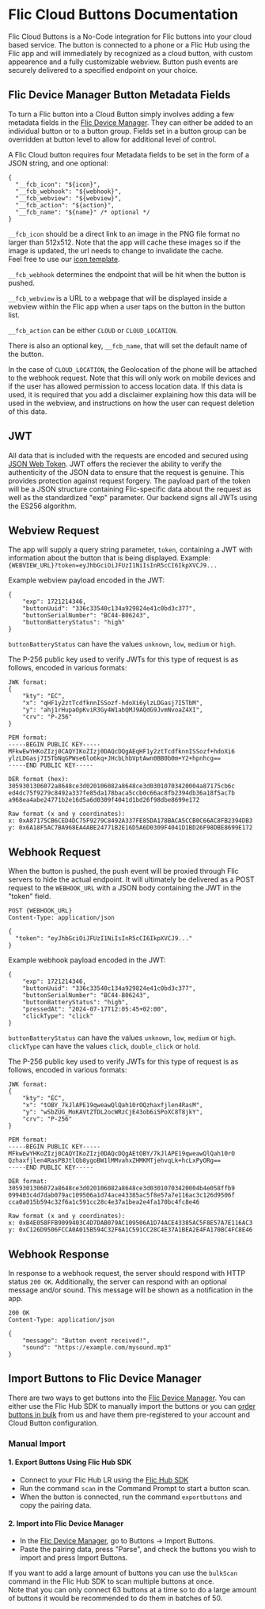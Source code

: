 # Flic Cloud Buttons Documentation

Flic Cloud Buttons is a No-Code integration for Flic buttons into your cloud based service.
The button is connected to a phone or a Flic Hub using the Flic app and will immediately by recognized as a cloud button, with custom appearence and a fully customizable webview.
Button push events are securely delivered to a specified endpoint on your choice.

## Flic Device Manager Button Metadata Fields
To turn a Flic button into a Cloud Button simply involves adding a few metadata fields in the [Flic Device Manager](http://dm2.flic.io/).
They can either be added to an individual button or to a button group.
Fields set in a button group can be overridden at button level to allow for additional level of control.

A Flic Cloud button requires four Metadata fields to be set in the form of a JSON string, and one optional:

```
{
  "__fcb_icon": "${icon}",
  "__fcb_webhook": "${webhook}",
  "__fcb_webview": "${webview}",
  "__fcb_action": "${action}",
  "__fcb_name": "${name}" /* optional */
}
```

`__fcb_icon` should be a direct link to an image in the PNG file format no larger than 512x512. Note that the app will cache these images so if the image is updated, the url needs to change to invalidate the cache.\
Feel free to use our [icon template](https://github.com/50ButtonsEach/flic-cloud-buttons-documentation/blob/main/assets/flic_2_icon_template.png).

`__fcb_webhook` determines the endpoint that will be hit when the button is pushed.

`__fcb_webview` is a URL to a webpage that will be displayed inside a webview within the Flic app when a user taps on the button in the button list.

`__fcb_action` can be either `CLOUD` or `CLOUD_LOCATION`.

There is also an optional key, `__fcb_name`, that will set the default name of the button.


In the case of `CLOUD_LOCATION`, the Geolocation of the phone will be attached to the webhook request.
Note that this will only work on mobile devices and if the user has allowed permission to access location data.
If this data is used, it is required that you add a disclaimer explaining how this data will be used in the webview, and instructions on how the user can request deletion of this data.

## JWT
All data that is included with the requests are encoded and secured using [JSON Web Token](https://jwt.io).
JWT offers the reciever the ability to verify the authenticity of the JSON data to ensure that the request is genuine. This provides protection against request forgery.
The payload part of the token will be a JSON structure containing Flic-specific data about the request as well as the standardized "exp" parameter.
Our backend signs all JWTs using the ES256 algorithm.

## Webview Request

The app will supply a query string parameter, `token`, containing a JWT with information about the button that is being displayed.
Example:
`{WEBVIEW_URL}?token=eyJhbGciOiJFUzI1NiIsInR5cCI6IkpXVCJ9...`

Example webview payload encoded in the JWT:
```
{
    "exp": 1721214346,
    "buttonUuid": "336c33540c134a929824e41c0bd3c377",
    "buttonSerialNumber": "BC44-B06243",
    "buttonBatteryStatus": "high"
}
```

`buttonBatteryStatus` can have the values `unknown`, `low`, `medium` or `high`.

The P-256 public key used to verify JWTs for this type of request is as follows, encoded in various formats:
```
JWK format:
{
    "kty": "EC",
    "x": "qHF1y2ztTcdfknnISSozf-hdoXi6ylzLDGasj7I5TbM",
    "y": "ahj1rHupaOpKviR3Gy4W1abQMJ9AQdG9JvmNvoaZ4XI",
    "crv": "P-256"
}

PEM format:
-----BEGIN PUBLIC KEY-----
MFkwEwYHKoZIzj0CAQYIKoZIzj0DAQcDQgAEqHF1y2ztTcdfknnISSozf+hdoXi6
ylzLDGasj7I5TbNqGPWse6lo6kq+JHcbLhbVptAwn0BB0b0m+Y2+hpnhcg==
-----END PUBLIC KEY-----

DER format (hex):
3059301306072a8648ce3d020106082a8648ce3d03010703420004a87175cb6c
ed4dc75f9279c8492a337fe85da178baca5ccb0c66ac8fb2394db36a18f5ac7b
a968ea4abe24771b2e16d5a6d0309f4041d1bd26f98dbe8699e172

Raw format (x and y coordinates):
x: 0xA87175CB6CED4DC75F9279C8492A337FE85DA178BACA5CCB0C66AC8FB2394DB3
y: 0x6A18F5AC7BA968EA4ABE24771B2E16D5A6D0309F4041D1BD26F98DBE8699E172
```

## Webhook Request

When the button is pushed, the push event will be proxied through Flic servers to hide the actual endpoint.
It will ultimately be delivered as a POST request to the `WEBHOOK_URL` with a JSON body containing the JWT in the "token" field.
```
POST {WEBHOOK_URL}
Content-Type: application/json

{
  "token": "eyJhbGciOiJFUzI1NiIsInR5cCI6IkpXVCJ9..."
}
```
Example webhook payload encoded in the JWT:
```
{
    "exp": 1721214346,
    "buttonUuid": "336c33540c134a929824e41c0bd3c377",
    "buttonSerialNumber": "BC44-B06243",
    "buttonBatteryStatus": "high",
    "pressedAt": "2024-07-17T12:05:45+02:00",
    "clickType": "click"
}
```

`buttonBatteryStatus` can have the values `unknown`, `low`, `medium` or `high`.
`clickType` can have the values `click`, `double_click` or `hold`.

The P-256 public key used to verify JWTs for this type of request is as follows, encoded in various formats:
```
JWK format:
{
    "kty": "EC",
    "x": "tOBY_7kJlAPE19qweawQlQah10rOQzhaxfjlen4RasM",
    "y": "wSbZUG_MoKAVtZTDL2ocWRzCjE43ob6i5PoXC8T8jkY",
    "crv": "P-256"
}

PEM format:
-----BEGIN PUBLIC KEY-----
MFkwEwYHKoZIzj0CAQYIKoZIzj0DAQcDQgAEtOBY/7kJlAPE19qweawQlQah10rO
Qzhaxfjlen4RasPBJtlQb8ygoBW1lMMvahxZHMKMTjehvqLk+hcLxPyORg==
-----END PUBLIC KEY-----

DER format:
3059301306072a8648ce3d020106082a8648ce3d03010703420004b4e058ffb9
099403c4d7dab079ac109506a1d74ace43385ac5f8e57a7e116ac3c126d9506f
cca0a015b594c32f6a1c591cc28c4e37a1bea2e4fa170bc4fc8e46

Raw format (x and y coordinates):
x: 0xB4E058FFB9099403C4D7DAB079AC109506A1D74ACE43385AC5F8E57A7E116AC3
y: 0xC126D9506FCCA0A015B594C32F6A1C591CC28C4E37A1BEA2E4FA170BC4FC8E46
```

## Webhook Response
In response to a webhook request, the server should respond with HTTP status `200 OK`.
Additionally, the server can respond with an optional message and/or sound. This message will be shown as a notification in the app.
```
200 OK
Content-Type: application/json

{
    "message": "Button event received!",
    "sound": "https://example.com/mysound.mp3"
}
```

## Import Buttons to Flic Device Manager
There are two ways to get buttons into the [Flic Device Manager](http://dm2.flic.io/).
You can either use the Flic Hub SDK to manually import the buttons or you can  [order buttons in bulk](https://flic.io/business#contact) from us and have them pre-registered to your account and Cloud Button configuration.

### Manual Import
#### 1. Export Buttons Using Flic Hub SDK
- Connect to your Flic Hub LR using the [Flic Hub SDK](https://hubsdk.flic.io)
- Run the command `scan` in the Command Prompt to start a button scan.
- When the button is connected, run the command `exportbuttons` and copy the pairing data.

#### 2. Import into Flic Device Manager
- In the [Flic Device Manager](http://dm2.flic.io/), go to Buttons → Import Buttons.
- Paste the pairing data, press "Parse", and check the buttons you wish to import and press Import Buttons.

If you want to add a large amount of buttons you can use the `bulkScan` command in the Flic Hub SDK to scan multiple buttons at once.\
Note that you can only connect 63 buttons at a time so to do a large amount of buttons it would be recommended to do them in batches of 50.

